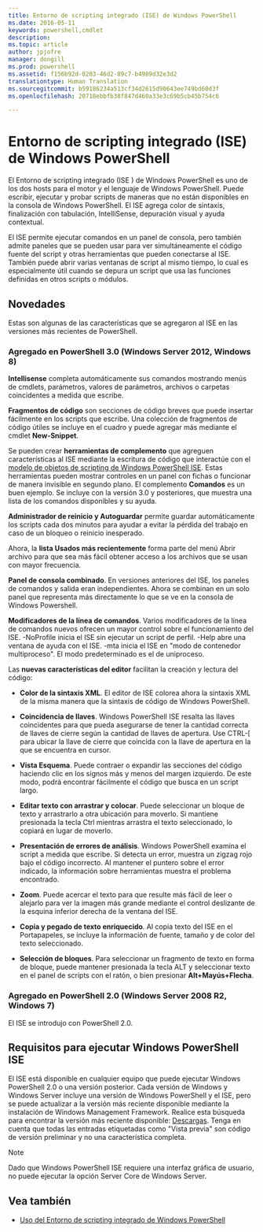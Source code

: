 ```yaml
---
title: Entorno de scripting integrado (ISE) de Windows PowerShell
ms.date: 2016-05-11
keywords: powershell,cmdlet
description: 
ms.topic: article
author: jpjofre
manager: dongill
ms.prod: powershell
ms.assetid: f156b92d-0203-46d2-89c7-b4989d32e3d2
translationtype: Human Translation
ms.sourcegitcommit: b59186234a513cf34d2615d90643ee749bd60d3f
ms.openlocfilehash: 20718ebbfb38f847d460a33e3c69b5cb45b754c6

---
```


# <a name="windows-powershell-integrated-scripting-environment-ise"></a>Entorno de scripting integrado (ISE) de Windows PowerShell
El Entorno de scripting integrado (ISE ) de Windows PowerShell es uno de los dos hosts para el motor y el lenguaje de Windows PowerShell. Puede escribir, ejecutar y probar scripts de maneras que no están disponibles en la consola de Windows PowerShell. El ISE agrega color de sintaxis, finalización con tabulación, IntelliSense, depuración visual y ayuda contextual.

El ISE permite ejecutar comandos en un panel de consola, pero también admite paneles que se pueden usar para ver simultáneamente el código fuente del script y otras herramientas que pueden conectarse al ISE. También puede abrir varias ventanas de script al mismo tiempo, lo cual es especialmente útil cuando se depura un script que usa las funciones definidas en otros scripts o módulos.

## <a name="whats-new"></a>Novedades
Estas son algunas de las características que se agregaron al ISE en las versiones más recientes de PowerShell.

### <a name="added-in-powershell-30-windows-server-2012-windows-8"></a>Agregado en PowerShell 3.0 (Windows Server 2012, Windows 8)
**Intellisense** completa automáticamente sus comandos mostrando menús de cmdlets, parámetros, valores de parámetros, archivos o carpetas coincidentes a medida que escribe.

**Fragmentos de código** son secciones de código breves que puede insertar fácilmente en los scripts que escribe. Una colección de fragmentos de código útiles se incluye en el cuadro y puede agregar más mediante el cmdlet **New-Snippet**.

Se pueden crear **herramientas de complemento** que agreguen características al ISE mediante la escritura de código que interactúe con el [modelo de objetos de scripting de Windows PowerShell ISE](https://technet.microsoft.com/en-us/library/dd819478.aspx). Estas herramientas pueden mostrar controles en un panel con fichas o funcionar de manera invisible en segundo plano. El complemento **Comandos** es un buen ejemplo. Se incluye con la versión 3.0 y posteriores, que muestra una lista de los comandos disponibles y su ayuda.

**Administrador de reinicio y Autoguardar** permite guardar automáticamente los scripts cada dos minutos para ayudar a evitar la pérdida del trabajo en caso de un bloqueo o reinicio inesperado.

Ahora, la **lista Usados más recientemente** forma parte del menú Abrir archivo para que sea más fácil obtener acceso a los archivos que se usan con mayor frecuencia.

**Panel de consola combinado**. En versiones anteriores del ISE, los paneles de comandos y salida eran independientes. Ahora se combinan en un solo panel que representa más directamente lo que se ve en la consola de Windows Powershell.

**Modificadores de la línea de comandos**. Varios modificadores de la línea de comandos nuevos ofrecen un mayor control sobre el funcionamiento del ISE. -NoProfile inicia el ISE sin ejecutar un script de perfil. -Help abre una ventana de ayuda con el ISE. -mta inicia el ISE en "modo de contenedor multiproceso". El modo predeterminado es el de uniproceso.

Las **nuevas características del editor** facilitan la creación y lectura del código:

-   **Color de la sintaxis XML**. El editor de ISE colorea ahora la sintaxis XML de la misma manera que la sintaxis de código de Windows PowerShell.

-   **Coincidencia de llaves**. Windows PowerShell ISE resalta las llaves coincidentes para que pueda asegurarse de tener la cantidad correcta de llaves de cierre según la cantidad de llaves de apertura. Use CTRL-\[ para ubicar la llave de cierre que coincida con la llave de apertura en la que se encuentra en cursor.

-   **Vista Esquema**. Puede contraer o expandir las secciones del código haciendo clic en los signos más y menos del margen izquierdo. De este modo, podrá encontrar fácilmente el código que busca en un script largo.

-   **Editar texto con arrastrar y colocar**. Puede seleccionar un bloque de texto y arrastrarlo a otra ubicación para moverlo. Si mantiene presionada la tecla Ctrl mientras arrastra el texto seleccionado, lo copiará en lugar de moverlo.

-   **Presentación de errores de análisis**. Windows PowerShell examina el script a medida que escribe. Si detecta un error, muestra un zigzag rojo bajo el código incorrecto. Al mantener el puntero sobre el error indicado, la información sobre herramientas muestra el problema encontrado.

-   **Zoom**. Puede acercar el texto para que resulte más fácil de leer o alejarlo para ver la imagen más grande mediante el control deslizante de la esquina inferior derecha de la ventana del ISE.

-   **Copia y pegado de texto enriquecido**. Al copia texto del ISE en el Portapapeles, se incluye la información de fuente, tamaño y de color del texto seleccionado.

-   **Selección de bloques**. Para seleccionar un fragmento de texto en forma de bloque, puede mantener presionada la tecla ALT y seleccionar texto en el panel de scripts con el ratón, o bien presionar **Alt+Mayús+Flecha**.

### <a name="added-in-powershell-20-windows-server-2008-r2-windows-7"></a>Agregado en PowerShell 2.0 (Windows Server 2008 R2, Windows 7)
El ISE se introdujo con PowerShell 2.0.

## <a name="requirements-for-running-the-windows-powershell-ise"></a>Requisitos para ejecutar Windows PowerShell ISE
El ISE está disponible en cualquier equipo que puede ejecutar Windows PowerShell 2.0 o una versión posterior. Cada versión de Windows y Windows Server incluye una versión de Windows PowerShell y el ISE, pero se puede actualizar a la versión más reciente disponible mediante la instalación de Windows Management Framework. Realice esta búsqueda para encontrar la versión más reciente disponible: [Descargas](http://www.microsoft.com/en-us/search/DownloadResults.aspx?q=%22windows%20management%20framework%22%20PowerShell&sortby=Relevancy~Descending). Tenga en cuenta que todas las entradas etiquetadas como "Vista previa" son código de versión preliminar y no una característica completa.

> [!NOTE]
> Dado que Windows PowerShell ISE requiere una interfaz gráfica de usuario, no puede ejecutar la opción Server Core de Windows Server.

## <a name="see-also"></a>Vea también
- [Uso del Entorno de scripting integrado de Windows PowerShell](http://technet.microsoft.com/library/cc732148.aspx)




<!--HONumber=Nov16_HO4-->


